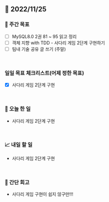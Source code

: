 ## 📅 2022/11/25


### 👏 주간 목표

- [ ] MySQL8.0 2권 81 ~ 95 읽고 정리
- [ ] 객체 지향 with TDD - 사다리 게임 2단계 구현하기
- [ ] 팀내 기술 공유 글 쓰기 (주말)

<br/>

### 일일 목표 체크리스트(어제 정한 목표)

- [x] 사다리 게임 2단계 구현

<br/>

### 💯 오늘 한 일

- 사다리 게임 2단계 구현

<br/>

### 📈 내일 할 일

- 사다리 게임 2단계 구현

<br/>

### 🤔 간단 회고

- 사다리 게임 구현이 쉽지 않구만!!!